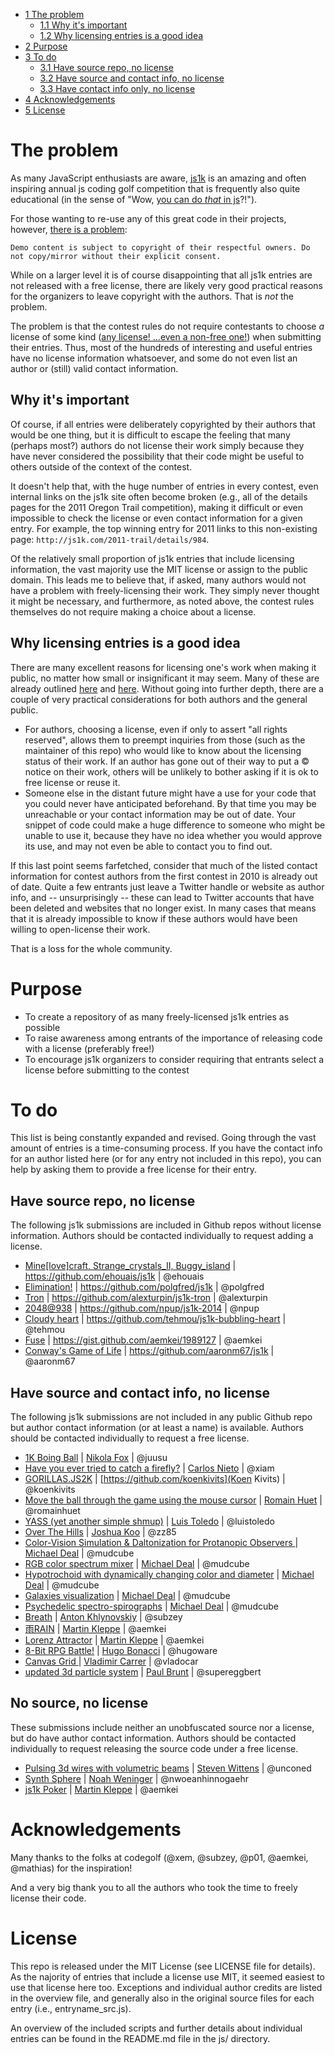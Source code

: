 * [1 The problem](#the-problem)
  * [1.1 Why it's important](#why-its-important)
  * [1.2 Why licensing entries is a good idea](#why-licensing-entries-is-a-good-idea)
* [2 Purpose](#purpose)
* [3 To do](#to-do)
  * [3.1 Have source repo, no license](#have-source-repo,-no-license)
  * [3.2 Have source and contact info, no license](#have-source-and-contact-info,-no-license)
  * [3.3 Have contact info only, no license](#have-contact-info-only,-no-license)
* [4 Acknowledgements](#acknowledgements)
* [5 License](#license)

# The problem

As many JavaScript enthusiasts are aware, [js1k](http://js1k.com/) is an amazing and often inspiring annual js coding golf competition that is frequently also quite educational (in the sense of "Wow, [you can do _that_ in js](http://js1k.com/2014-dragons/demo/1951)?!").

For those wanting to re-use any of this great code in their projects, however, [there is a problem](http://js1k.com/about):

    Demo content is subject to copyright of their respectful owners. Do not copy/mirror without their explicit consent.

While on a larger level it is of course disappointing that all js1k entries are not released with a free license, there are likely very good practical reasons for the organizers to leave copyright with the authors. That is _not_ the problem.

The problem is that the contest rules do not require contestants to choose _a_ license of some kind ([any license! ...even a non-free one!](http://blog.codinghorror.com/pick-a-license-any-license/)) when submitting their entries. Thus, most of the hundreds of interesting and useful entries have no license information whatsoever, and some do not even list an author or (still) valid contact information.

## Why it's important

Of course, if all entries were deliberately copyrighted by their authors that would be one thing, but it is difficult to escape the feeling that many (perhaps most?) authors do not license their work simply because they have never considered the possibility that their code might be useful to others outside of the context of the contest.

It doesn't help that, with the huge number of entries in every contest, even internal links on the js1k site often become broken (e.g., all of the details pages for the 2011 Oregon Trail competition), making it difficult or even impossible to check the license or even contact information for a given entry. For example, the top winning entry for 2011 links to this non-existing page: `http://js1k.com/2011-trail/details/984`.

Of the relatively small proportion of js1k entries that include licensing information, the vast majority use the MIT license or assign to the public domain. This leads me to believe that, if asked, many authors would not have a problem with freely-licensing their work. They simply never thought it might be necessary, and furthermore, as noted above, the contest rules themselves do not require making a choice about a license.

## Why licensing entries is a good idea

There are many excellent reasons for licensing one's work when making it public, no matter how small or insignificant it may seem. Many of these are already outlined [here](http://choosealicense.com/no-license/) and [here](http://blog.codinghorror.com/pick-a-license-any-license/). Without going into further depth, there are a couple of very practical considerations for both authors and the general public.

* For authors, choosing a license, even if only to assert "all rights reserved", allows them to preempt inquiries from those (such as the maintainer of this repo) who would like to know about the licensing status of their work. If an author has gone out of their way to put a © notice on their work, others will be unlikely to bother asking if it is ok to free license or reuse it.
* Someone else in the distant future might have a use for your code that you could never have anticipated beforehand. By that time you may be unreachable or your contact information may be out of date. Your snippet of code could make a huge difference to someone who might be unable to use it, because they have no idea whether you would approve its use, and may not even be able to contact you to find out.

If this last point seems farfetched, consider that much of the listed contact information for contest authors from the first contest in 2010 is already out of date. Quite a few entrants just leave a Twitter handle or website as author info, and -- unsurprisingly -- these can lead to Twitter accounts that have been deleted and websites that no longer exist. In many cases that means that it is already impossible to know if these authors would have been willing to open-license their work.

That is a loss for the whole community.

# Purpose

* To create a repository of as many freely-licensed js1k entries as possible
* To raise awareness among entrants of the importance of releasing code with a license (preferably free!)
* To encourage js1k organizers to consider requiring that entrants select a license before submitting to the contest


# To do

This list is being constantly expanded and revised. Going through the vast amount of entries is a time-consuming process. If you have the contact info for an author listed here (or for any entry not included in this repo), you can help by asking them to provide a free license for their entry.

## Have source repo, no license
The following js1k submissions are included in Github repos without license information. Authors should be contacted individually to request adding a license.

* [Mine[love]craft, Strange_crystals_II, Buggy_island](https://github.com/ehouais/js1k) | https://github.com/ehouais/js1k | @ehouais
* [Elimination!](http://js1k.com/2014-dragons/demo/1777) | https://github.com/polgfred/js1k | @polgfred
* [Tron](http://js1k.com/2013-spring/demo/1428) | https://github.com/alexturpin/js1k-tron | @alexturpin
* [2048@938](http://js1k.com/2014-dragons/demo/1862) | https://github.com/npup/js1k-2014 | @npup
* [Cloudy heart](http://js1k.com/2012-love/details/1247) | https://github.com/tehmou/js1k-bubbling-heart | @tehmou
* [Fuse](http://js1k.com/2012-love/details/1254) | https://gist.github.com/aemkei/1989127 | @aemkei
* [Conway's Game of Life](http://js1k.com/2012-love/details/1111) | https://github.com/aaronm67/js1k | @aaronm67

## Have source and contact info, no license
The following js1k submissions are not included in any public Github repo but author contact information (or at least a name) is available. Authors should be contacted individually to request a free license.

* [1K Boing Ball](http://js1k.com/2014-dragons/details/1672) | [Nikola Fox](https://github.com/juusu) | @juusu
* [Have you ever tried to catch a firefly?](http://js1k.com/2013-spring/details/1462) | [Carlos Nieto](https://github.com/xiam) | @xiam
* [GORILLAS.JS2K](http://js1k.com/2014-dragons/details/1971) | [https://github.com/koenkivits](Koen Kivits) | @koenkivits
* [Move the ball through the game using the mouse cursor](http://js1k.com/2010-first/details/823) | [Romain Huet](https://github.com/romainhuet) | @romainhuet
* [YASS (yet another simple shmup)](http://js1k.com/2014-dragons/details/1793) | [Luis Toledo](https://github.com/luistoledo) | @luistoledo
* [Over The Hills](http://js1k.com/2013-spring/details/1542) | [Joshua Koo](https://github.com/zz85/) | @zz85
* [Color-Vision Simulation & Daltonization for Protanopic Observers ](http://js1k.com/2010-first/details/391) | [Michael Deal](https://github.com/mudcube) | @mudcube
* [RGB color spectrum mixer](http://js1k.com/2010-first/details/102) | [Michael Deal](https://github.com/mudcube) | @mudcube
* [Hypotrochoid with dynamically changing color and diameter](http://js1k.com/2010-first/details/210) | [Michael Deal](https://github.com/mudcube) | @mudcube
* [Galaxies visualization](http://js1k.com/2010-first/details/166) | [Michael Deal](https://github.com/mudcube) | @mudcube
* [Psychedelic spectro-spirographs](http://js1k.com/2010-first/details/92) | [Michael Deal](https://github.com/mudcube) | @mudcube
* [Breath](http://js1k.com/2014-dragons/details/1648) | [Anton Khlynovskiy](https://github.com/subzey) | @subzey
* [雨RAIN](http://js1k.com/2015-hypetrain/details/2135) | [Martin Kleppe](https://github.com/aemkei) | @aemkei
* [Lorenz Attractor](http://js1k.com/2010-first/details/216) | [Martin Kleppe](https://github.com/aemkei) | @aemkei
* [8-Bit RPG Battle!](http://js1k.com/2012-love/details/1175) | [Hugo Bonacci](https://github.com/hugoware) | @hugoware
* [Canvas Grid ](http://js1k.com/2010-first/details/726) | [Vladimir Carrer](https://github.com/vladocar) | @vladocar
* [updated 3d particle system](http://js1k.com/2010-first/details/753) | [Paul Brunt](https://github.com/supereggbert) | @supereggbert

## No source, no license
These submissions include neither an unobfuscated source nor a license, but do have author contact information. Authors should be contacted individually to request releasing the source code under a free license.

* [Pulsing 3d wires with volumetric beams](http://js1k.com/2010-first/details/171) | [Steven Wittens](https://github.com/unconed) | @unconed
* [Synth Sphere](http://js1k.com/2013-spring/details/1558) | [Noah Weninger](https://github.com/nwoeanhinnogaehr) | @nwoeanhinnogaehr
* [js1k Poker](http://js1k.com/2011-trail/demo/949) | [Martin Kleppe](https://github.com/aemkei) | @aemkei


# Acknowledgements

Many thanks to the folks at codegolf (@xem, @subzey, @p01, @aemkei, @mathias) for the inspiration!

And a very big thank you to all the authors who took the time to freely license their code.

# License

This repo is released under the MIT License (see LICENSE file for details). As the najority of entries that include a license use MIT, it seemed easiest to use that license here too. Exceptions and individual author credits are listed in the overview file, and generally also in the original source files for each entry (i.e., entryname_src.js).

An overview of the included scripts and further details about individual entries can be found in the README.md file in the js/ directory.
